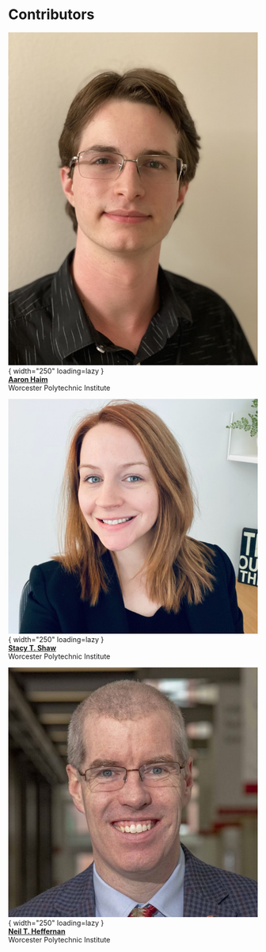 # Contributors

![Aaron Haim][ahaim]{ width="250" loading=lazy }  
[**Aaron Haim**][ahaim-site]  
Worcester Polytechnic Institute  

![Stacy Shaw][sshaw]{ width="250" loading=lazy }  
[**Stacy T. Shaw**][sshaw-site]  
Worcester Polytechnic Institute  

![Neil Heffernan][nheffernan]{ width="250" loading=lazy }  
[**Neil T. Heffernan**][nheffernan-site]  
Worcester Polytechnic Institute  

[ahaim]: ./images/organizers/aaron-haim.jpg
[ahaim-site]: https://ahaim.ashwork.net/

[sshaw]: ./images/organizers/stacy-shaw.jpg
[sshaw-site]: https://sites.google.com/view/stacytshaw

[nheffernan]: ./images/organizers/neil-heffernan.jpg
[nheffernan-site]: https://www.neilheffernan.net/
